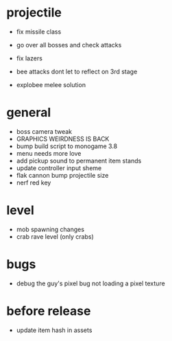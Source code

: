 # projectile
* fix missile class
* go over all bosses and check attacks
* fix lazers

* bee attacks dont let to reflect on 3rd stage
* explobee melee solution

# general

* boss camera tweak
* GRAPHICS WEIRDNESS IS BACK
* bump build script to monogame 3.8
* menu needs more love
* add pickup sound to permanent item stands
* update controller input sheme
* flak cannon bump projectile size
* nerf red key

# level
* mob spawning changes
* crab rave level (only crabs)

# bugs
* debug the guy's pixel bug not loading a pixel texture

# before release
* update item hash in assets